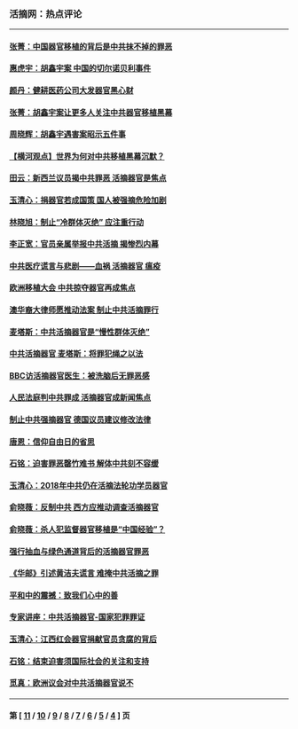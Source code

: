 ### 活摘网：热点评论
---
#### [张菁：中国器官移植的背后是中共抹不掉的罪恶](../../pages/nf5879/n13974977.md?08070430) 
#### [惠虎宇：胡鑫宇案 中国的切尔诺贝利事件](../../pages/nf5879/n13942916.md?08070430) 
#### [颜丹：健耕医药公司大发器官黑心财](../../pages/nf5879/n13940134.md?08070430) 
#### [张菁：胡鑫宇案让更多人关注中共器官移植黑幕](../../pages/nf5879/n13929073.md?08070430) 
#### [周晓辉：胡鑫宇遇害案昭示五件事](../../pages/nf5879/n13921870.md?08070430) 
#### [【横河观点】世界为何对中共移植黑幕沉默？](../../pages/nf5879/n13244249.md?08070430) 
#### [田云：新西兰议员揭中共罪恶 活摘器官是焦点](../../pages/nf5879/n13070629.md?08070430) 
#### [玉清心：捐器官若成国策 国人被强摘危险加剧](../../pages/nf5879/n12802713.md?08070430) 
#### [林晓旭：制止“冷群体灭绝” 应注重行动](../../pages/nf5879/n12779736.md?08070430) 
#### [李正宽：官员亲属举报中共活摘 揭惨烈内幕](../../pages/nf5879/n12684490.md?08070430) 
#### [中共医疗谎言与悲剧——血祸 活摘器官 瘟疫](../../pages/nf5879/n12372103.md?08070430) 
#### [欧洲移植大会 中共掠夺器官再成焦点](../../pages/nf5879/n11538883.md?08070430) 
#### [澳华裔大律师愿推动法案 制止中共活摘罪行](../../pages/nf5879/n11377039.md?08070430) 
#### [麦塔斯：中共活摘器官是“慢性群体灭绝”](../../pages/nf5879/n11350529.md?08070430) 
#### [中共活摘器官 麦塔斯：将罪犯绳之以法](../../pages/nf5879/n11347973.md?08070430) 
#### [BBC访活摘器官医生：被洗脑后无罪恶感](../../pages/nf5879/n11335935.md?08070430) 
#### [人民法庭判中共罪成 活摘器官成新闻焦点](../../pages/nf5879/n11331578.md?08070430) 
#### [制止中共强摘器官 德国议员建议修改法律](../../pages/nf5879/n11249451.md?08070430) 
#### [唐恩：信仰自由日的省思](../../pages/nf5879/n11003525.md?08070430) 
#### [石铭：迫害罪恶罄竹难书  解体中共刻不容缓](../../pages/nf5879/n10942855.md?08070430) 
#### [玉清心：2018年中共仍在活摘法轮功学员器官](../../pages/nf5879/n10914646.md?08070430) 
#### [俞晓薇：反制中共 西方应推动调查活摘器官](../../pages/nf5879/n10794671.md?08070430) 
#### [俞晓薇：杀人犯监督器官移植是“中国经验”？](../../pages/nf5879/n10466427.md?08070430) 
#### [强行抽血与绿色通道背后的活摘器官罪恶](../../pages/nf5879/n10004708.md?08070430) 
#### [《华邮》引述黄洁夫谎言 难掩中共活摘之罪](../../pages/nf5879/n9642309.md?08070430) 
#### [平和中的震撼：致我们心中的善](../../pages/nf5879/n9021123.md?08070430) 
#### [专家讲座：中共活摘器官-国家犯罪罪证](../../pages/nf5879/n8828153.md?08070430) 
#### [玉清心：江西红会器官捐献官员贪腐的背后](../../pages/nf5879/n8522122.md?08070430) 
#### [石铭：结束迫害须国际社会的关注和支持](../../pages/nf5879/n8443497.md?08070430) 
#### [觅真：欧洲议会对中共活摘器官说不](../../pages/nf5879/n8337486.md?08070430) 

---
#### 第 [ [11](./11.md?08070430) / [10](./10.md?08070430) / [9](./9.md?08070430) / [8](./8.md?08070430) / [7](./7.md?08070430) / [6](./6.md?08070430) / [5](./5.md?08070430) / [4](./4.md?08070430) ] 页
